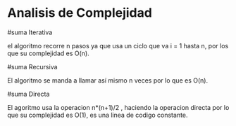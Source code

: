 # Analisis de Complejidad

#suma Iterativa

el algoritmo recorre n pasos ya que usa un ciclo que va i = 1 hasta n, por los que su complejidad es O(n).

#suma Recursiva

El algoritmo se manda a llamar así mismo n veces por lo que es O(n).

#suma Directa 

El agoritmo usa la operacion n*(n+1)/2 , haciendo la operacion directa por lo que su complejidad es O(1), es una linea de codigo constante. 
